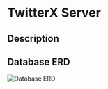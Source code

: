 # TwitterX Server

## Description

## Database ERD

![Database ERD](https://drive.google.com/file/d/1DCEggiksA3Kdf5aAZP4D-IlltAe-se09/view?usp=sharing)
